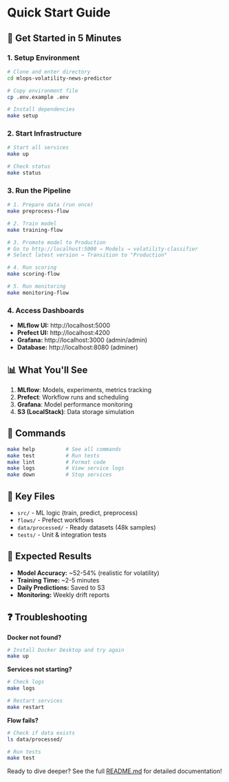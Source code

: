 # Quick Start Guide

## 🚀 Get Started in 5 Minutes

### 1. Setup Environment
```bash
# Clone and enter directory
cd mlops-volatility-news-predictor

# Copy environment file
cp .env.example .env

# Install dependencies
make setup
```

### 2. Start Infrastructure
```bash
# Start all services
make up

# Check status
make status
```

### 3. Run the Pipeline
```bash
# 1. Prepare data (run once)
make preprocess-flow

# 2. Train model
make training-flow

# 3. Promote model to Production
# Go to http://localhost:5000 → Models → volatility-classifier
# Select latest version → Transition to "Production"

# 4. Run scoring
make scoring-flow

# 5. Run monitoring  
make monitoring-flow
```

### 4. Access Dashboards
- **MLflow UI:** http://localhost:5000
- **Prefect UI:** http://localhost:4200  
- **Grafana:** http://localhost:3000 (admin/admin)
- **Database:** http://localhost:8080 (adminer)

## 📊 What You'll See

1. **MLflow**: Models, experiments, metrics tracking
2. **Prefect**: Workflow runs and scheduling
3. **Grafana**: Model performance monitoring
4. **S3 (LocalStack)**: Data storage simulation

## 🔧 Commands

```bash
make help          # See all commands
make test          # Run tests
make lint          # Format code
make logs          # View service logs
make down          # Stop services
```

## 📁 Key Files

- `src/` - ML logic (train, predict, preprocess)
- `flows/` - Prefect workflows
- `data/processed/` - Ready datasets (48k samples)
- `tests/` - Unit & integration tests

## 🎯 Expected Results

- **Model Accuracy:** ~52-54% (realistic for volatility)
- **Training Time:** ~2-5 minutes
- **Daily Predictions:** Saved to S3
- **Monitoring:** Weekly drift reports

## ❓ Troubleshooting

**Docker not found?**
```bash
# Install Docker Desktop and try again
make up
```

**Services not starting?**
```bash
# Check logs
make logs

# Restart services
make restart
```

**Flow fails?**
```bash
# Check if data exists
ls data/processed/

# Run tests
make test
```

Ready to dive deeper? See the full [README.md](README.md) for detailed documentation!
